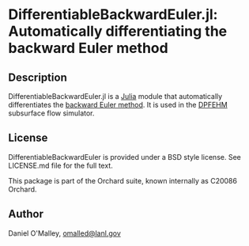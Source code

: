 DifferentiableBackwardEuler.jl: Automatically differentiating the backward Euler method
===============================

Description
-----------

DifferentiableBackwardEuler.jl is a [Julia](http://julialang.org/) module that automatically differentiates the [backward Euler method](https://en.wikipedia.org/wiki/Backward_Euler_method). It is used in the [DPFEHM](https://github.com/OrchardLANL/DPFEHM.jl) subsurface flow simulator.

License
-------

DifferentiableBackwardEuler is provided under a BSD style license. See LICENSE.md file for the full text.

This package is part of the Orchard suite, known internally as C20086 Orchard.

Author
------

Daniel O'Malley, <omalled@lanl.gov>
